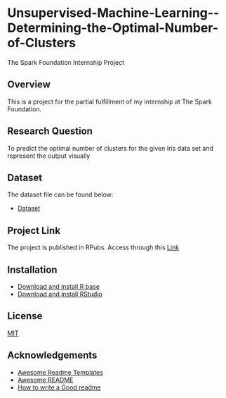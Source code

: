 # Unsupervised-Machine-Learning--Determining-the-Optimal-Number-of-Clusters
The Spark Foundation Internship Project

## Overview
This is a project for the partial fulfillment of my internship at The Spark Foundation.

## Research Question
To predict the optimal number of clusters for the given Iris data set and represent the output visually

## Dataset
The dataset file can be found below:

* [Dataset]([http://bit.ly/CarreFourDataset](https://drive.google.com/file/d/11Iq7YvbWZbt8VXjfm06brx66b10YiwK-/view))

## Project Link
The project is published in RPubs. Access through this [Link](https://rpubs.com/Brian-Onayngo/915732)

## Installation

* [Download and install R base](https://cran.r-project.org/bin/windows/base/)
* [Download and install RStudio](https://www.rstudio.com/products/rstudio/download/)
    
## License

[MIT](https://choosealicense.com/licenses/mit/)


## Acknowledgements

 - [Awesome Readme Templates](https://awesomeopensource.com/project/elangosundar/awesome-README-templates)
 - [Awesome README](https://github.com/matiassingers/awesome-readme)
 - [How to write a Good readme](https://bulldogjob.com/news/449-how-to-write-a-good-readme-for-your-github-project)

